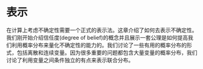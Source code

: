 # 表示

在计算上考虑不确定性需要一个正式的表示法。这章介绍了如何去表示不确定性。我们刚开始介绍信任度(degree of belief)的概念并且展示一套公理是如何提高我们利用概率分布来量化不确定性的能力的。我们讨论了一些有用的概率分布的形式，包括离散和连续变量。因为很多重要的问题都包含大量变量的概率分布，我们讨论了利用变量之间条件独立的有点来表示联合分布。